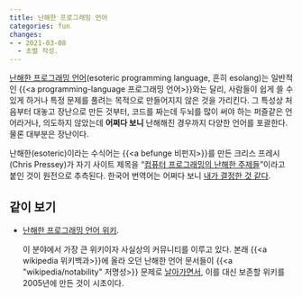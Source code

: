 ```yaml
---
title: 난해한 프로그래밍 언어
categories: fun
changes:
- - 2021-03-08
  - 초벌 작성.
---
```


[난해한 프로그래밍 언어](https://en.wikipedia.org/wiki/Esoteric_programming_language)(esoteric programming language, 흔히 esolang)는 일반적인 {{<a programming-language 프로그래밍 언어>}}와는 달리,
사람들이 쉽게 쓸 수 있게 하거나 특정 문제를 풀려는 목적으로 만들어지지 않은 것을 가리킨다.
그 특성상 처음부터 대놓고 장난으로 만든 것부터,
코드를 짜는데 두뇌를 많이 써야 하는 퍼즐같은 언어라거나,
의도하지 않았는데 **어쩌다 보니** 난해해진 경우까지 다양한 언어를 포괄한다.
물론 대부분은 장난이다.

난해한(esoteric)이라는 수식어는 {{<a befunge 비펀지>}}를 만든 크리스 프레시(Chris Pressey)가 자기 사이트 제목을 “[컴퓨터 프로그래밍의 난해한 주제들](https://web.archive.org/web/20001018125616/http://www.catseye.mb.ca/esoteric/index.html)”이라고 붙인 것이 원전으로 추측된다.
한국어 번역어는 어쩌다 보니 [내가 결정한 것 같다](https://ko.wikipedia.org/w/index.php?title=%EB%B8%8C%EB%A0%88%EC%9D%B8%ED%8D%BD&diff=22597&oldid=22571).

## 같이 보기

* [난해한 프로그래밍 언어 위키](https://esolangs.org/wiki/Main_Page).

  이 분야에서 가장 큰 위키이자 사실상의 커뮤니티를 이루고 있다.
  본래 {{<a wikipedia 위키백과>}}에 올라 오던 난해한 언어 문서들이 {{<a "wikipedia/notability" 저명성>}} 문제로 [날아가면서](https://en.wikipedia.org/wiki/Wikipedia:Articles_for_deletion/Esoteric_programming_languages),
  이를 대신 보존할 위키를 2005년에 만든 것이 시초이다.

